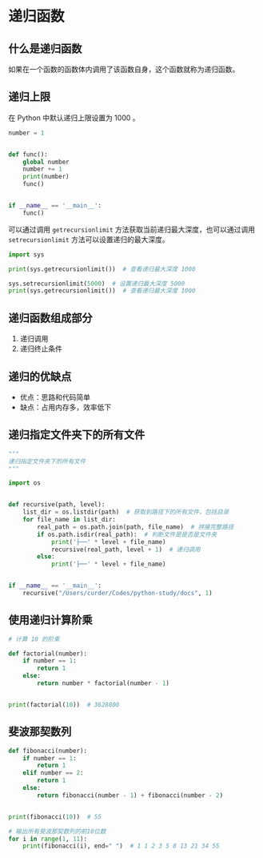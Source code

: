 # 递归函数

## 什么是递归函数

如果在一个函数的函数体内调用了该函数自身，这个函数就称为递归函数。

## 递归上限

在 Python 中默认递归上限设置为 1000 。

```python
number = 1


def func():
    global number
    number += 1
    print(number)
    func()


if __name__ == '__main__':
    func()
```

可以通过调用 `getrecursionlimit` 方法获取当前递归最大深度，也可以通过调用 `setrecursionlimit` 方法可以设置递归的最大深度。

```python
import sys

print(sys.getrecursionlimit())  # 查看递归最大深度 1000

sys.setrecursionlimit(5000)  # 设置递归最大深度 5000
print(sys.getrecursionlimit())  # 查看递归最大深度 1000
```

## 递归函数组成部分

1. 递归调用
2. 递归终止条件

## 递归的优缺点

- 优点：思路和代码简单
- 缺点：占用内存多，效率低下

## 递归指定文件夹下的所有文件

```python
"""
递归指定文件夹下的所有文件
"""

import os


def recursive(path, level):
    list_dir = os.listdir(path)  # 获取到路径下的所有文件，包括目录
    for file_name in list_dir:
        real_path = os.path.join(path, file_name)  # 拼接完整路径
        if os.path.isdir(real_path):  # 判断文件是是否是文件夹
            print('├──' * level + file_name)
            recursive(real_path, level + 1)  # 递归调用
        else:
            print('├──' * level + file_name)


if __name__ == '__main__':
    recursive("/Users/curder/Codes/python-study/docs", 1)
```

## 使用递归计算阶乘

```python
# 计算 10 的阶乘

def factorial(number):
    if number == 1:
        return 1
    else:
        return number * factorial(number - 1)


print(factorial(10))  # 3628800
```

## 斐波那契数列

```python
def fibonacci(number):
    if number == 1:
        return 1
    elif number == 2:
        return 1
    else:
        return fibonacci(number - 1) + fibonacci(number - 2)


print(fibonacci(10))  # 55

# 输出所有斐波那契数列的前10位数
for i in range(1, 11):
    print(fibonacci(i), end=" ")  # 1 1 2 3 5 8 13 21 34 55
```